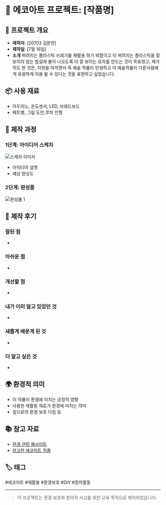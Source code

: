 # 🌱 에코아트 프로젝트: [작품명]

## 📖 프로젝트 개요
- **제작자**: [20703 김문찬]
- **제작일**: [7월 16일]
- **소개**
버려지는 플라스틱 쓰레기를 재활용 하기 위함이고 이 버려지는 플라스틱을 잘 보이지 않는 밤길에 불이 나오도록 더 잘 보이는 모자를 만드는 것이 목표였고,
제가 의도 한 것은, 자원을 아끼면서 즉 예술 작품이 탄생하고 이 예술작품이 다른사람에게 유용하게 이용 될 수 있다는 것을 표현하고 싶었습니다.

## 📦 사용 재료
- 아두이노, 온도센서, LED, 브레드보드
- 페트병, 그림 도안,루피 인형

## 🔧 제작 과정

### 1단계: 아이디어 스케치
![스케치 이미지](sketch.jpg)
- 아이디어 설명
- 예상 완성도

### 2단계: 완성품
![완성품 1](final1.jpg)

## 💭 제작 후기
### 잘된 점
- 

### 아쉬운 점
- 

### 개선할 점
- 

### 내가 이미 알고 있었던 것
- 

### 새롭게 배운게 된 것
- 

### 더 알고 싶은 것
- 

## 🌍 환경적 의미
- 이 작품이 환경에 미치는 긍정적 영향
- 사용한 재활용 재료가 환경에 미치는 의미
- 앞으로의 환경 보호 다짐 등

## 📚 참고 자료
- [환경 관련 웹사이트](링크)
- [참고한 에코아트 작품](링크)

## 🏷️ 태그
#에코아트 #재활용 #환경보호 #DIY #창의활동

---

> 이 프로젝트는 환경 보호와 창의적 사고를 위한 교육 목적으로 제작되었습니다.
